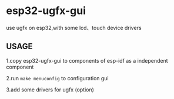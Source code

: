# esp32-ugfx-gui

use ugfx on esp32,with some lcd、touch device drivers

## USAGE

1.copy esp32-ugfx-gui to components of esp-idf as a independent component

2.run `make menuconfig` to configuration gui

3.add some drivers for ugfx (option)
